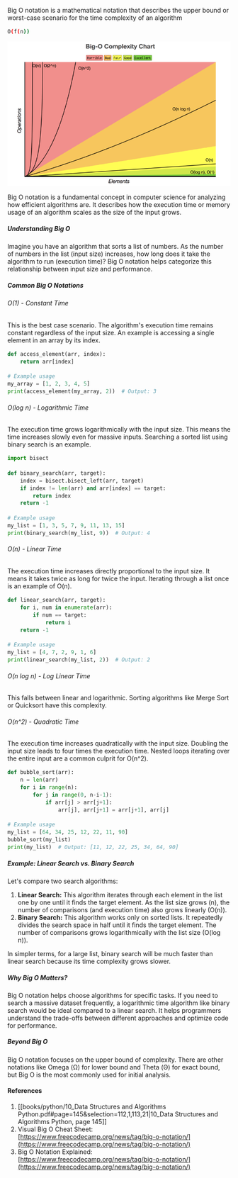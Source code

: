 
Big O notation is a mathematical notation that describes the upper bound or worst-case scenario for the time complexity of an algorithm

```bash
O(f(n))
```
<img src='assets/big-o.png'>

Big O notation is a fundamental concept in computer science for analyzing how efficient algorithms are. It describes how the execution time or memory usage of an algorithm scales as the size of the input grows. 

##### Understanding Big O
Imagine you have an algorithm that sorts a list of numbers. As the number of numbers in the list (input size) increases, how long does it take the algorithm to run (execution time)? Big O notation helps categorize this relationship between input size and performance.

##### Common Big O Notations
###### O(1) - Constant Time 
This is the best case scenario. The algorithm's execution time remains constant regardless of the input size. An example is accessing a single element in an array by its index.
```python
def access_element(arr, index):
    return arr[index]

# Example usage
my_array = [1, 2, 3, 4, 5]
print(access_element(my_array, 2))  # Output: 3
```
###### O(log n) - Logarithmic Time
The execution time grows logarithmically with the input size. This means the time increases slowly even for massive inputs. Searching a sorted list using binary search is an example.

```python
import bisect

def binary_search(arr, target):
    index = bisect.bisect_left(arr, target)
    if index != len(arr) and arr[index] == target:
        return index
    return -1

# Example usage
my_list = [1, 3, 5, 7, 9, 11, 13, 15]
print(binary_search(my_list, 9))  # Output: 4
```

###### O(n) - Linear Time
The execution time increases directly proportional to the input size. It means it takes twice as long for twice the input. Iterating through a list once is an example of O(n).

```python
def linear_search(arr, target):
    for i, num in enumerate(arr):
        if num == target:
            return i
    return -1

# Example usage
my_list = [4, 7, 2, 9, 1, 6]
print(linear_search(my_list, 2))  # Output: 2
```

###### O(n log n) - Log Linear Time
This falls between linear and logarithmic. Sorting algorithms like Merge Sort or Quicksort have this complexity.

###### O(n^2) - Quadratic Time
The execution time increases quadratically with the input size. Doubling the input size leads to four times the execution time. Nested loops iterating over the entire input are a common culprit for O(n^2).

```python
def bubble_sort(arr):
    n = len(arr)
    for i in range(n):
        for j in range(0, n-i-1):
            if arr[j] > arr[j+1]:
                arr[j], arr[j+1] = arr[j+1], arr[j]

# Example usage
my_list = [64, 34, 25, 12, 22, 11, 90]
bubble_sort(my_list)
print(my_list)  # Output: [11, 12, 22, 25, 34, 64, 90]

```
##### Example: Linear Search vs. Binary Search

Let's compare two search algorithms:
1. **Linear Search:** This algorithm iterates through each element in the list one by one until it finds the target element. As the list size grows (n), the number of comparisons (and execution time) also grows linearly (O(n)).
2. **Binary Search:** This algorithm works only on sorted lists. It repeatedly divides the search space in half until it finds the target element. The number of comparisons grows logarithmically with the list size (O(log n)).

In simpler terms, for a large list, binary search will be much faster than linear search because its time complexity grows slower.
##### Why Big O Matters?
Big O notation helps choose algorithms for specific tasks. If you need to search a massive dataset frequently, a logarithmic time algorithm like binary search would be ideal compared to a linear search. It helps programmers understand the trade-offs between different approaches and optimize code for performance.
##### Beyond Big O
Big O notation focuses on the upper bound of complexity. There are other notations like Omega (Ω) for lower bound and Theta (Θ) for exact bound, but Big O is the most commonly used for initial analysis.
#### References
1. [[books/python/10_Data Structures and Algorithms Python.pdf#page=145&selection=112,1,113,21|10_Data Structures and Algorithms Python, page 145]]
2. Visual Big O Cheat Sheet: [https://www.freecodecamp.org/news/tag/big-o-notation/](https://www.freecodecamp.org/news/tag/big-o-notation/)
3. Big O Notation Explained: [https://www.freecodecamp.org/news/tag/big-o-notation/](https://www.freecodecamp.org/news/tag/big-o-notation/)